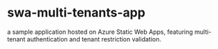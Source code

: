 # swa-multi-tenants-app
a sample application hosted on Azure Static Web Apps, featuring multi-tenant authentication and tenant restriction validation.